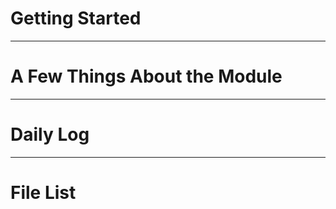 # Getting Started

-----------------------------------------------------------------------------------------------------------------

# A Few Things About the Module
------------------------------------------------------------------------------------------------------------------

# Daily Log

------------------------------------------------------------------------------------------------------------------

# File List

